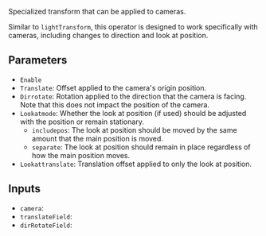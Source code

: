 Specialized transform that can be applied to cameras.

Similar to `lightTransform`, this operator is designed to work specifically with cameras, including changes to direction and look at position.

## Parameters

* `Enable`
* `Translate`: Offset applied to the camera's origin position.
* `Dirrotate`: Rotation applied to the direction that the camera is facing. Note that this does not impact the position of the camera.
* `Lookatmode`: Whether the look at position (if used) should be adjusted with the position or remain stationary.
  * `includepos`: The look at position should be moved by the same amount that the main position is moved.
  * `separate`: The look at position should remain in place regardless of how the main position moves.
* `Lookattranslate`: Translation offset applied to only the look at position.

## Inputs

* `camera`: 
* `translateField`: 
* `dirRotateField`: 